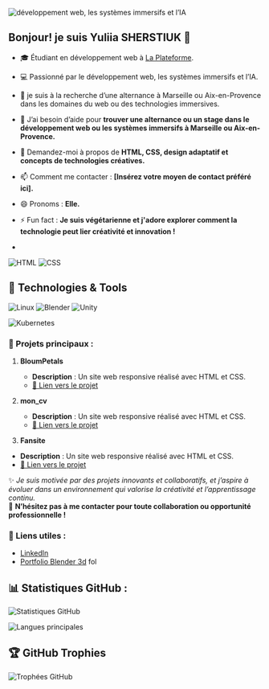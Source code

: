 
![développement web, les systèmes immersifs et l’IA](https://github.com/user-attachments/assets/3928e037-fe75-4c7d-8cec-2d0cb7860db9)


## Bonjour! je suis Yuliia SHERSTIUK 👋
- 🎓 Étudiant en développement web à  [La Plateforme](https://laplateforme.io).
- 💻 Passionné par le développement web, les systèmes immersifs et l’IA.
- 🌟 je suis à la recherche d’une alternance à Marseille ou Aix-en-Provence dans les domaines du web ou des technologies immersives.
- 🤔 J’ai besoin d’aide pour **trouver une alternance ou un stage dans le développement web ou les systèmes immersifs à Marseille ou Aix-en-Provence.**  
- 💬 Demandez-moi à propos de **HTML, CSS, design adaptatif et concepts de technologies créatives.**  
- 📫 Comment me contacter : **[Insérez votre moyen de contact préféré ici].**  
- 😄 Pronoms : **Elle.**  
- ⚡ Fun fact : **Je suis végétarienne et j'adore explorer comment la technologie peut lier créativité et innovation !**

-  
![HTML](https://img.shields.io/badge/-HTML-orange?style=flat&logo=html5)
![CSS](https://img.shields.io/badge/-CSS-blue?style=flat&logo=css3)

## 🔧 Technologies & Tools

![Linux](https://img.shields.io/badge/OS-Linux-FCC624?style=flat-square&logo=linux&logoColor=black)
![Blender](https://img.shields.io/badge/3D-Blender-F5792A?style=flat-square&logo=blender&logoColor=white)
![Unity](https://img.shields.io/badge/Game%20Engine-Unity-000000?style=flat-square&logo=unity&logoColor=white)

![Kubernetes](https://img.shields.io/badge/Tools-Kubernetes-326CE5?style=flat-square&logo=kubernetes&logoColor=white)




### 🚀 Projets principaux :
1. **BloumPetals**  
   - **Description** : Un site web responsive réalisé avec HTML et CSS.  
   - [🔗 Lien vers le projet](https://github.com/yuliia-sherstiuk/project)
       
2. **mon_cv**  
   - **Description** : Un site web responsive réalisé avec HTML et CSS.  
   - [🔗 Lien vers le projet](https://github.com/yuliia-sherstiuk/job1)
     
  3. **Fansite**  
   - **Description** : Un site web responsive réalisé avec HTML et CSS.  
   - [🔗 Lien vers le projet](https://github.com/yuliia-sherstiuk/Fansite)


     
✨ _Je suis motivée par des projets innovants et collaboratifs, et j’aspire à évoluer dans un environnement qui valorise la créativité et l’apprentissage continu._  
🤝 **N’hésitez pas à me contacter pour toute collaboration ou opportunité professionnelle !**


### 🔗 Liens utiles :
- [LinkedIn](https://www.linkedin.com/in/%D1%8E%D0%BB%D0%B8%D1%8F-%D1%88%D0%B5%D1%80%D1%81%D1%82%D1%8E%D0%BA-bb45b3201/?trk=eml-email_network_conversations_01-header-0-profile_glimmer)
- [Portfolio Blender 3d](https://www.instagram.com/3d.d_yuliia_sherstiuk/)
fol




## 📊 Statistiques GitHub :
![Statistiques GitHub](https://github-readme-stats.vercel.app/api?username=yuliia-sherstiuk&show_icons=true&theme=radical)

![Langues principales](https://github-readme-stats.vercel.app/api/top-langs/?username=yuliia-sherstiuk&layout=compact&theme=radical)

## 🏆 GitHub Trophies

![Trophées GitHub](https://github-profile-trophy.vercel.app/?username=yuliia-sherstiuk&theme=radical&no-frame=true&margin-w=15)


<!--
**yuliia-sherstiuk/yuliia-sherstiuk** is a ✨ _special_ ✨ repository because its `README.md` (this file) appears on your GitHub profile.


### 🛠️ Compétences principales :
- **Langages** : HTML | CSS | JavaScript
- **Frameworks** : Bootstrap | React (en apprentissage)
- **Outils** : Git | GitHub | VS Code
- **Autres** : Responsive design, UI/UX, systèmes immersifs


## 🚀 Projets principaux
1. **BloumPetals** : Site web responsive réalisé avec HTML et CSS.
   - [🔗 Lien vers le projet](https://github.com/nom_utilisateur/BloumPetals)

![Statistiques GitHub](https://github-readme-stats.vercel.app/api?username=yuliia-sherstiuk&show_icons=true&theme=radical)




Here are some ideas to get you started:

- 🔭 I’m currently working on ...
- 🌱 I’m currently learning ...
- 👯 I’m looking to collaborate on ...
- 🤔 I’m looking for help with ...
- 💬 Ask me about ...
- 📫 How to reach me: ...
- 😄 Pronouns: ...
- ⚡ Fun fact: ...
-->
